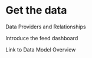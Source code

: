 # Get the data

Data Providers and Relationships

Introduce the feed dashboard

Link to Data Model Overview

